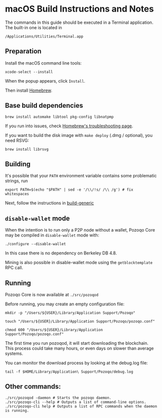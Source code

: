 # macOS Build Instructions and Notes

The commands in this guide should be executed in a Terminal application.
The built-in one is located in
```
/Applications/Utilities/Terminal.app
```

## Preparation
Install the macOS command line tools:

```shell
xcode-select --install
```

When the popup appears, click `Install`.

Then install [Homebrew](https://brew.sh).

## Base build dependencies

```shell
brew install automake libtool pkg-config libnatpmp
```

If you run into issues, check [Homebrew's troubleshooting page](https://docs.brew.sh/Troubleshooting).

If you want to build the disk image with `make deploy` (.dmg / optional), you need RSVG:
```shell
brew install librsvg
```

## Building

It's possible that your `PATH` environment variable contains some problematic strings, run
```shell
export PATH=$(echo "$PATH" | sed -e '/\\/!s/ /\\ /g') # fix whitespaces
```

Next, follow the instructions in [build-generic](build-generic.md)

## `disable-wallet` mode
When the intention is to run only a P2P node without a wallet, Pozoqo Core may be
compiled in `disable-wallet` mode with:
```shell
./configure --disable-wallet
```

In this case there is no dependency on Berkeley DB 4.8.

Mining is also possible in disable-wallet mode using the `getblocktemplate` RPC call.

## Running

Pozoqo Core is now available at `./src/pozoqod`

Before running, you may create an empty configuration file:
```shell
mkdir -p "/Users/${USER}/Library/Application Support/Pozoqo"

touch "/Users/${USER}/Library/Application Support/Pozoqo/pozoqo.conf"

chmod 600 "/Users/${USER}/Library/Application Support/Pozoqo/pozoqo.conf"
```

The first time you run pozoqod, it will start downloading the blockchain. This process could
take many hours, or even days on slower than average systems.

You can monitor the download process by looking at the debug.log file:
```shell
tail -f $HOME/Library/Application\ Support/Pozoqo/debug.log
```

## Other commands:

```shell
./src/pozoqod -daemon # Starts the pozoqo daemon.
./src/pozoqo-cli --help # Outputs a list of command-line options.
./src/pozoqo-cli help # Outputs a list of RPC commands when the daemon is running.
```
